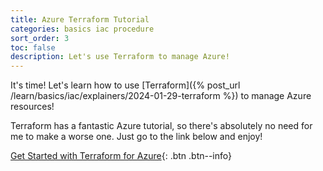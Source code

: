 ```yaml
---
title: Azure Terraform Tutorial
categories: basics iac procedure
sort_order: 3
toc: false
description: Let's use Terraform to manage Azure!
---
```

It's time! Let's learn how to use [Terraform]({% post_url /learn/basics/iac/explainers/2024-01-29-terraform %}) to manage Azure resources!<!--more-->

Terraform has a fantastic Azure tutorial, so there's absolutely no need for me to make a worse one. Just go to the link below and enjoy!

[Get Started with Terraform for Azure](https://developer.hashicorp.com/terraform/tutorials/azure-get-started){: .btn .btn--info}